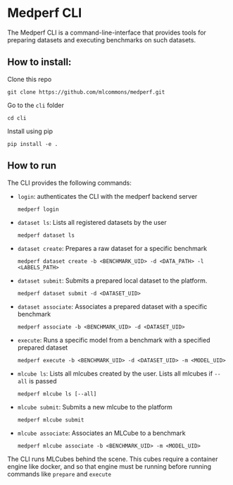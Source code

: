 # Medperf CLI
The Medperf CLI is a command-line-interface that provides tools for preparing datasets and executing benchmarks on such datasets.

## How to install:
Clone this repo
```
git clone https://github.com/mlcommons/medperf.git
```
Go to the `cli` folder
```
cd cli
```
Install using pip
```
pip install -e .
```

## How to run
The CLI provides the following commands:
- `login`: authenticates the CLI with the medperf backend server
  ```
  medperf login
  ```
- `dataset ls`: Lists all registered datasets by the user
  ```
  medperf dataset ls
  ```
- `dataset create`: Prepares a raw dataset for a specific benchmark
  ```
  medperf dataset create -b <BENCHMARK_UID> -d <DATA_PATH> -l <LABELS_PATH>
  ```
- `dataset submit`: Submits a prepared local dataset to the platform.
  ```
  medperf dataset submit -d <DATASET_UID> 
  ```
- `dataset associate`: Associates a prepared dataset with a specific benchmark
  ```
  medperf associate -b <BENCHMARK_UID> -d <DATASET_UID>
  ```
- `execute`: Runs a specific model from a benchmark with a specified prepared dataset
  ```
  medperf execute -b <BENCHMARK_UID> -d <DATASET_UID> -m <MODEL_UID>
  ```
- `mlcube ls`: Lists all mlcubes created by the user. Lists all mlcubes if `--all` is passed
  ```
  medperf mlcube ls [--all]
  ``` 
- `mlcube submit`: Submits a new mlcube to the platform
  ```
  medperf mlcube submit
  ```   
- `mlcube associate`: Associates an MLCube to a benchmark
  ```
  medperf mlcube associate -b <BENCHMARK_UID> -m <MODEL_UID>
  ``` 
The CLI runs MLCubes behind the scene. This cubes require a container engine like docker, and so that engine must be running before running commands like `prepare` and `execute`
